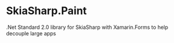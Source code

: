 # SkiaSharp.Paint
.Net Standard 2.0 library for SkiaSharp with Xamarin.Forms to help decouple large apps
